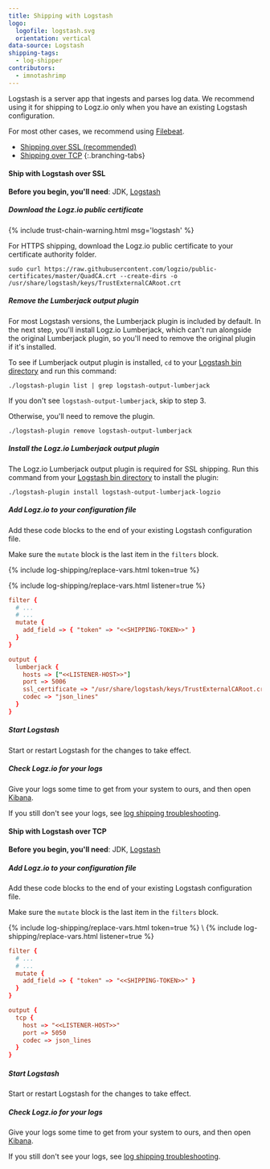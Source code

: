 ```yaml
---
title: Shipping with Logstash
logo:
  logofile: logstash.svg
  orientation: vertical
data-source: Logstash
shipping-tags:
  - log-shipper
contributors:
  - imnotashrimp
---
```


Logstash is a server app that ingests and parses log data.
We recommend using it for shipping to Logz.io only when you have an existing Logstash configuration.

For most other cases, we recommend using [Filebeat]({{site.baseurl}}/shipping/shippers/filebeat.html).

<div class="branching-container">

* [Shipping over SSL <span class="sm ital">(recommended)</span>](#ssl-config)
* [Shipping over TCP](#tcp-config)
{:.branching-tabs}

<div id="ssl-config">

#### Ship with Logstash over SSL

**Before you begin, you'll need**:
JDK,
[Logstash](https://www.elastic.co/guide/en/logstash/current/installing-logstash.html)

<div class="tasklist">

##### Download the Logz.io public certificate

{% include trust-chain-warning.html msg='logstash' %}

For HTTPS shipping, download the Logz.io public certificate to your certificate authority folder.

```shell
sudo curl https://raw.githubusercontent.com/logzio/public-certificates/master/QuadCA.crt --create-dirs -o /usr/share/logstash/keys/TrustExternalCARoot.crt
```

##### Remove the Lumberjack output plugin

For most Logstash versions,
the Lumberjack plugin is included by default.
In the next step, you'll install Logz.io Lumberjack,
which can't run alongside the original Lumberjack plugin,
so you'll need to remove the original plugin if it's installed.

To see if Lumberjack output plugin is installed,
`cd` to your
[Logstash bin directory](https://www.elastic.co/guide/en/logstash/current/dir-layout.html)
and run this command:

```shell
./logstash-plugin list | grep logstash-output-lumberjack
```

If you don't see `logstash-output-lumberjack`, skip to step 3.

Otherwise, you'll need to remove the plugin.

```shell
./logstash-plugin remove logstash-output-lumberjack
```

##### Install the Logz.io Lumberjack output plugin

The Logz.io Lumberjack output plugin is required for SSL shipping.
Run this command from your
[Logstash bin directory](https://www.elastic.co/guide/en/logstash/current/dir-layout.html)
to install the plugin:

```shell
./logstash-plugin install logstash-output-lumberjack-logzio
```

##### Add Logz.io to your configuration file

Add these code blocks to the end of your existing Logstash configuration file.

Make sure the `mutate` block is the last item in the `filters` block.

{% include log-shipping/replace-vars.html token=true %}

{% include log-shipping/replace-vars.html listener=true %}

```conf
filter {
  # ...
  # ...
  mutate {
    add_field => { "token" => "<<SHIPPING-TOKEN>>" }
  }
}

output {
  lumberjack {
    hosts => ["<<LISTENER-HOST>>"]
    port => 5006
    ssl_certificate => "/usr/share/logstash/keys/TrustExternalCARoot.crt"
    codec => "json_lines"
  }
}
```

##### Start Logstash

Start or restart Logstash for the changes to take effect.

##### Check Logz.io for your logs

Give your logs some time to get from your system to ours, and then open [Kibana](https://app.logz.io/#/dashboard/kibana).

If you still don't see your logs, see [log shipping troubleshooting]({{site.baseurl}}/user-guide/log-shipping/log-shipping-troubleshooting.html).

</div>

</div>

<div id="tcp-config">

#### Ship with Logstash over TCP

**Before you begin, you'll need**:
JDK,
[Logstash](https://www.elastic.co/guide/en/logstash/current/installing-logstash.html)

<div class="tasklist">

##### Add Logz.io to your configuration file

Add these code blocks to the end of your existing Logstash configuration file.

Make sure the `mutate` block is the last item in the `filters` block.

{% include log-shipping/replace-vars.html token=true %} \\
{% include log-shipping/replace-vars.html listener=true %}

```conf
filter {
  # ...
  # ...
  mutate {
    add_field => { "token" => "<<SHIPPING-TOKEN>>" }
  }
}

output {
  tcp {
    host => "<<LISTENER-HOST>>"
    port => 5050
    codec => json_lines
  }
}
```

##### Start Logstash

Start or restart Logstash for the changes to take effect.

##### Check Logz.io for your logs

Give your logs some time to get from your system to ours, and then open [Kibana](https://app.logz.io/#/dashboard/kibana).

If you still don't see your logs, see [log shipping troubleshooting]({{site.baseurl}}/user-guide/log-shipping/log-shipping-troubleshooting.html).

</div>

</div>

</div>
